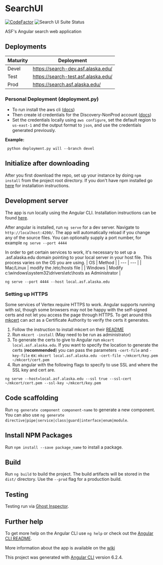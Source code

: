 # SearchUI

[![
CodeFactor](https://www.codefactor.io/repository/github/asfadmin/discovery-searchui/badge?s=fe1df8c7275093962e0c42abffa97803a397c825)](https://www.codefactor.io/repository/github/asfadmin/discovery-searchui) <img src="https://api.ghostinspector.com/v1/suites/5d408f00f1eea0544564fb2a/status-badge" title="Search UI Suite Status">

 ASF's Angular search web application

## Deployments
| Maturity | Deployment |
| --- | --- |
| Devel | https://search-dev.asf.alaska.edu/ |
| Test | https://search-test.asf.alaska.edu/ |
| Prod | https://search.asf.alaska.edu/ |

### Personal Deployment (deployment.py)

- To run install the aws cli ([docs](https://docs.aws.amazon.com/cli/latest/userguide/install-cliv2.html))
- Then create id credentials for the Discovery-NonProd account ([docs](https://docs.aws.amazon.com/IAM/latest/UserGuide/id_credentials_access-keys.html#Using_CreateAccessKey))
 - Set the credentials locally using `aws configure`, set the default region to `us-east-1` and the output format to `json`, and use the credentials generated previously.

**Example:**
```
 python deployment.py will --branch devel
```

## Initialize after downloading
After you first download the repo, set up your instance by doing `npm install` from the project root directory. If you don't have npm installed go [here](https://www.npmjs.com/get-npm) for installation instructions.

## Development server

The app is run locally using the Angular CLI. Installation instructions can be found [here](https://angular.io/cli).

After angular is installed, run `ng serve` for a dev server. Navigate to `http://localhost:4200/`. The app will automatically reload if you change any of the source files. You can optionally supply a port number, for example `ng serve --port 4444`

In order to get certain services to work, it's necessary to set up a .asf.alaska.edu domain pointing to your local server in your host file. This process varies on the OS you are using. 
| OS | Method |
| --- | --- |
| Mac/Linux | modify the /etc/hosts file |
| Windows | Modify c:\windows\system32\drivers\etc\hosts as Administrator |
```
ng serve --port 4444 --host local.asf.alaska.edu
```

### Setting up HTTPS
Some services of Vertex require HTTPS to work. Angular supports running with ssl, though some browsers may not be happy with the self-signed certs and not let you access the page through HTTPS. To get around this [mkcert](https://github.com/FiloSottile/mkcert) can act as a Certificate Authority to verify the certs it generates.
1. Follow the instruction to install mkcert on their [README](https://github.com/FiloSottile/mkcert#installation)
3. Run `mkcert -install` (May need to be run as administrator)
4. To generate the certs to give to Angular run `mkcert local.asf.alaska.edu`. If you want to specify the location to generate the certs (**recommended**) you can pass the parameters `-cert-file` and `-key-file` ex: `mkcert local.asf.alaska.edu -cert-file ~/mkcert/key.pem ~/mkcert/cert.pem`
5. Run angular with the following flags to specify to use SSL and where the SSL key and cert are.
```
ng serve --host=local.asf.alaska.edu --ssl true --ssl-cert ~/mkcert/cert.pem --ssl-key ~/mkcert/key.pem 
```


## Code scaffolding

Run `ng generate component component-name` to generate a new component. You can also use `ng generate directive|pipe|service|class|guard|interface|enum|module`.

## Install NPM Packages
Run `npm install --save package_name` to install a package.

## Build

Run `ng build` to build the project. The build artifacts will be stored in the `dist/` directory. Use the `--prod` flag for a production build.

## Testing
Testing run via [Ghost Inspector](https://ghostinspector.com/).

## Further help

To get more help on the Angular CLI use `ng help` or check out the [Angular CLI README](https://github.com/angular/angular-cli/blob/master/README.md).

More information about the app is available on the [wiki](https://github.com/asfadmin/SearchUI/wiki)

This project was generated with [Angular CLI](https://github.com/angular/angular-cli) version 6.2.4.
